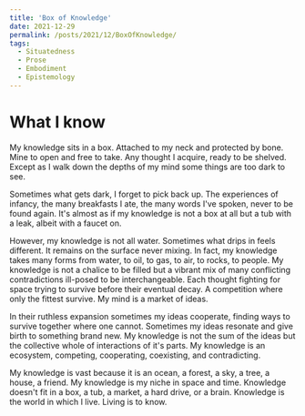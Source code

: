 ```yaml
---
title: 'Box of Knowledge'
date: 2021-12-29
permalink: /posts/2021/12/BoxOfKnowledge/
tags:
  - Situatedness
  - Prose
  - Embodiment
  - Epistemology
---
```


What I know
===========

My knowledge sits in a box. Attached to my neck and protected by bone.
Mine to open and free to take. Any thought I acquire, ready to be shelved.
Except as I walk down the depths of my mind some things are too dark to see.

Sometimes what gets dark, I forget to pick back up. The
experiences of infancy, the many breakfasts I ate, the many words I've spoken, never to be found
again. It's almost as if my knowledge is not a box at all but a tub with a leak, albeit with a
faucet on.

However, my knowledge is not all water. Sometimes what drips in feels different. It remains on the surface
never mixing. In fact, my knowledge takes many forms from water, to oil, to gas, to air, to rocks, to people.
My knowledge is not a chalice to be filled but a vibrant mix of many conflicting contradictions ill-posed to
be interchangeable. Each thought fighting for space trying to survive before their eventual decay. A competition
where only the fittest survive. My mind is a market of ideas.

In their ruthless expansion sometimes my ideas cooperate, finding ways to survive together where one cannot. 
Sometimes my ideas resonate and give birth to something brand new. My knowledge is not the sum of the ideas
but the collective whole of interactions of it's parts. My knowledge is an ecosystem, competing,
cooperating, coexisting, and contradicting. 

My knowledge is vast because it is an ocean, a forest, a sky, a tree, a house, a friend. My knowledge is
my niche in space and time. Knowledge doesn't fit in a box, a tub, a market, a hard drive, or a brain. 
Knowledge is the world in which I live. Living is to know.
